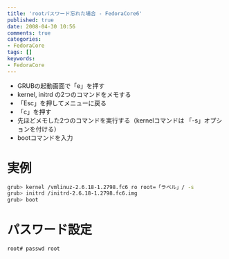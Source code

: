 ```yaml
---
title: 'rootパスワード忘れた場合 - FedoraCore6'
published: true
date: 2008-04-30 10:56
comments: true
categories:
- FedoraCore
tags: []
keywords:
- FedoraCore
---
```


- GRUBの起動画面で「e」を押す
- kernel, initrd の2つのコマンドをメモする
- 「Esc」を押してメニューに戻る
- 「c」を押す
- 先ほどメモした2つのコマンドを実行する（kernelコマンドは 「-s」オプションを付ける）
- bootコマンドを入力


# 実例
```sh
grub> kernel /vmlinuz-2.6.18-1.2798.fc6 ro root=「ラベル」/ -s
grub> initrd /initrd-2.6.18-1.2798.fc6.img
grub> boot
```

# パスワード設定
```sh
root# passwd root
```